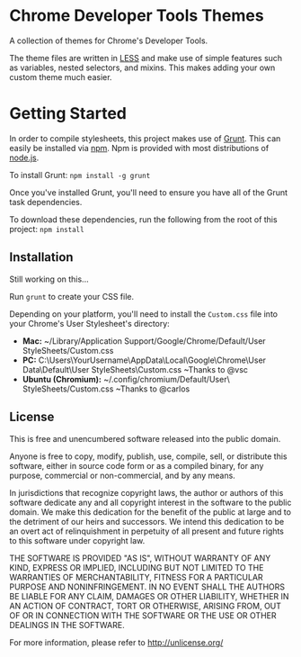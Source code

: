 # Chrome Developer Tools Themes

A collection of themes for Chrome's Developer Tools.

The theme files are written in [LESS](http://lesscss.org/) and make use of
simple features such as variables, nested selectors, and mixins. This makes
adding your own custom theme much easier.

# Getting Started

In order to compile stylesheets, this project makes use of
[Grunt](http://gruntjs.com/). This can easily be installed via
[npm](https://npmjs.org/). Npm is provided with most distributions of
[node.js](http://nodejs.org/).

To install Grunt: `npm install -g grunt`

Once you've installed Grunt, you'll need to ensure you have all of the Grunt
task dependencies.

To download these dependencies, run the following from the root of this project:
`npm install`

## Installation

Still working on this...

Run `grunt` to create your CSS file.

Depending on your platform, you'll need to install the `Custom.css` file into
your Chrome's User Stylesheet's directory:

* **Mac:** ~/Library/Application Support/Google/Chrome/Default/User StyleSheets/Custom.css
* **PC:** C:\Users\YourUsername\AppData\Local\Google\Chrome\User Data\Default\User StyleSheets\Custom.css ~Thanks to @vsc
* **Ubuntu (Chromium):** ~/.config/chromium/Default/User\ StyleSheets/Custom.css ~Thanks to @carlos

## License

This is free and unencumbered software released into the public domain.

Anyone is free to copy, modify, publish, use, compile, sell, or
distribute this software, either in source code form or as a compiled
binary, for any purpose, commercial or non-commercial, and by any
means.

In jurisdictions that recognize copyright laws, the author or authors
of this software dedicate any and all copyright interest in the
software to the public domain. We make this dedication for the benefit
of the public at large and to the detriment of our heirs and
successors. We intend this dedication to be an overt act of
relinquishment in perpetuity of all present and future rights to this
software under copyright law.

THE SOFTWARE IS PROVIDED "AS IS", WITHOUT WARRANTY OF ANY KIND,
EXPRESS OR IMPLIED, INCLUDING BUT NOT LIMITED TO THE WARRANTIES OF
MERCHANTABILITY, FITNESS FOR A PARTICULAR PURPOSE AND NONINFRINGEMENT.
IN NO EVENT SHALL THE AUTHORS BE LIABLE FOR ANY CLAIM, DAMAGES OR
OTHER LIABILITY, WHETHER IN AN ACTION OF CONTRACT, TORT OR OTHERWISE,
ARISING FROM, OUT OF OR IN CONNECTION WITH THE SOFTWARE OR THE USE OR
OTHER DEALINGS IN THE SOFTWARE.

For more information, please refer to <http://unlicense.org/>
